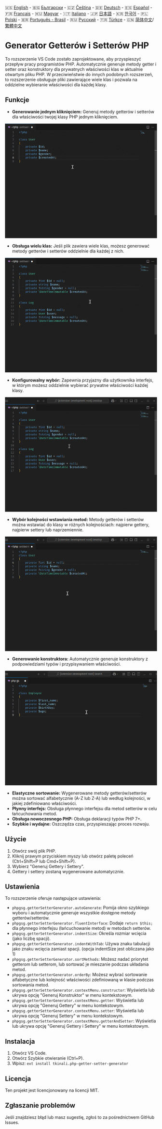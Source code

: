🇺🇸 [English](./README.md) - 🇧🇬 [Български](./README_BG.md) - 🇨🇿 [Čeština](./README_CS.md) - 🇩🇪 [Deutsch](./README_DE.md) - 🇪🇸 [Español](./README_ES.md) - 🇫🇷 [Français](./README_FR.md) - 🇭🇺 [Magyar](./README_HU.md) - 🇮🇹 [Italiano](./README_IT.md) - 🇯🇵 [日本語](./README_JA.md) - 🇰🇷 [한국어](./README_KO.md) - 🇵🇱 [Polski](./README_PL.md) - 🇧🇷 [Português - Brasil](./README_PT-BR.md) - 🇷🇺 [Русский](./README_RU.md) - 🇹🇷 [Türkçe](./README_TR.md) - 🇨🇳 [简体中文](./README_ZH-CN.md)/[繁體中文](./README_ZH-TW.md)

# Generator Getterów i Setterów PHP

To rozszerzenie VS Code zostało zaprojektowane, aby przyspieszyć przepływ pracy programistów PHP. Automatycznie generuje metody getter i setter oraz konstruktory dla prywatnych właściwości klas w aktualnie otwartym pliku PHP. W przeciwieństwie do innych podobnych rozszerzeń, to rozszerzenie obsługuje pliki zawierające wiele klas i pozwala na oddzielne wybieranie właściwości dla każdej klasy.

## Funkcje

- **Generowanie jednym kliknięciem:** Generuj metody getterów i setterów dla właściwości twojej klasy PHP jednym kliknięciem.

![Generowanie jednym kliknięciem](images/one-click.gif "Generowanie jednym kliknięciem")

- **Obsługa wielu klas:** Jeśli plik zawiera wiele klas, możesz generować metody getterów i setterów oddzielnie dla każdej z nich.

![Obsługa wielu klas](images/multi-class.gif "Obsługa wielu klas")

- **Konfigurowalny wybór:** Zapewnia przyjazny dla użytkownika interfejs, w którym możesz oddzielnie wybierać prywatne właściwości każdej klasy.

![Konfigurowalny wybór](images/property-select.gif "Konfigurowalny wybór")

- **Wybór kolejności wstawiania metod:** Metody getterów i setterów można wstawiać do klasy w różnych kolejnościach: najpierw gettery, najpierw settery lub naprzemiennie.

![Wybór kolejności wstawiania metod](images/flexible-sort.gif "Wybór kolejności wstawiania metod")

- **Generowanie konstruktora:** Automatycznie generuje konstruktory z podpowiedziami typów i przypisywaniem właściwości.

![Generowanie konstruktora](images/constructor.gif "Generowanie konstruktora")

- **Elastyczne sortowanie:** Wygenerowane metody getterów/setterów można sortować alfabetycznie (A-Z lub Z-A) lub według kolejności, w jakiej zdefiniowano właściwości.
- **Płynny interfejs:** Obsługa płynnego interfejsu dla metod setterów w celu łańcuchowania metod.
- **Obsługa nowoczesnego PHP:** Obsługa deklaracji typów PHP 7+.
- **Szybkie i wydajne:** Oszczędza czas, przyspieszając proces rozwoju.

## Użycie

1. Otwórz swój plik PHP.
2. Kliknij prawym przyciskiem myszy lub otwórz paletę poleceń (Ctrl+Shift+P lub Cmd+Shift+P).
3. Wybierz "Generuj Gettery i Settery".
4. Gettery i settery zostaną wygenerowane automatycznie.

## Ustawienia

To rozszerzenie oferuje następujące ustawienia:

- `phpgsg.getterSetterGenerator.autoGenerate`: Pomija okno szybkiego wyboru i automatycznie generuje wszystkie dostępne metody getterów/setterów.
- `phpgsg.getterSetterGenerator.fluentInterface`: Dodaje `return $this;` dla płynnego interfejsu (łańcuchowanie metod) w metodach setterów.
- `phpgsg.getterSetterGenerator.indentSize`: Określa rozmiar wcięcia (jako liczbę spacji).
- `phpgsg.getterSetterGenerator.indentWithTab`: Używa znaku tabulacji jako znaku wcięcia zamiast spacji. (opcja indentSize jest obliczana jako 1)
- `phpgsg.getterSetterGenerator.sortMethods`: Możesz nadać priorytet getterom lub setterom, lub sortować je mieszanie podczas układania metod.
- `phpgsg.getterSetterGenerator.orderBy`: Możesz wybrać sortowanie alfabetyczne lub kolejność właściwości zdefiniowaną w klasie podczas sortowania metod.
- `phpgsg.getterSetterGenerator.contextMenu.constructor`: Wyświetla lub ukrywa opcję "Generuj Konstruktor" w menu kontekstowym.
- `phpgsg.getterSetterGenerator.contextMenu.getter`: Wyświetla lub ukrywa opcję "Generuj Gettery" w menu kontekstowym.
- `phpgsg.getterSetterGenerator.contextMenu.setter`: Wyświetla lub ukrywa opcję "Generuj Settery" w menu kontekstowym.
- `phpgsg.getterSetterGenerator.contextMenu.getterAndSetter`: Wyświetla lub ukrywa opcję "Generuj Gettery i Settery" w menu kontekstowym.

## Instalacja

1. Otwórz VS Code.
2. Otwórz Szybkie otwieranie (Ctrl+P).
3. Wpisz: `ext install tkinali.php-getter-setter-generator`

## Licencja

Ten projekt jest licencjonowany na licencji MIT.

## Zgłaszanie problemów

Jeśli znajdziesz błąd lub masz sugestię, zgłoś to za pośrednictwem GitHub Issues.